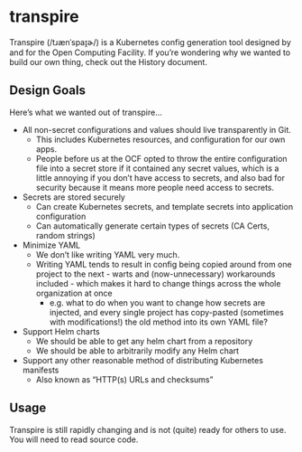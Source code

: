 # transpire

Transpire (/tɹænˈspaɪ̯ɚ/) is a Kubernetes config generation tool designed by and for the Open Computing Facility. If you’re wondering why we wanted to build our own thing, check out the History document.

## Design Goals

Here’s what we wanted out of transpire...

- All non-secret configurations and values should live transparently in Git.
  - This includes Kubernetes resources, and configuration for our own apps.
  - People before us at the OCF opted to throw the entire configuration file into a secret store if it contained any secret values, which is a little annoying if you don’t have access to secrets, and also bad for security because it means more people need access to secrets.
- Secrets are stored securely
  - Can create Kubernetes secrets, and template secrets into application configuration
  - Can automatically generate certain types of secrets (CA Certs, random strings)
- Minimize YAML
  - We don’t like writing YAML very much.
  - Writing YAML tends to result in config being copied around from one project to the next - warts and (now-unnecessary) workarounds included - which makes it hard to change things across the whole organization at once
    - e.g. what to do when you want to change how secrets are injected, and every single project has copy-pasted (sometimes with modifications!) the old method into its own YAML file?
- Support Helm charts
  - We should be able to get any helm chart from a repository
  - We should be able to arbitrarily modify any Helm chart
- Support any other reasonable method of distributing Kubernetes manifests
  - Also known as “HTTP(s) URLs and checksums”

## Usage

Transpire is still rapidly changing and is not (quite) ready for others to use. You will need to read source code.
